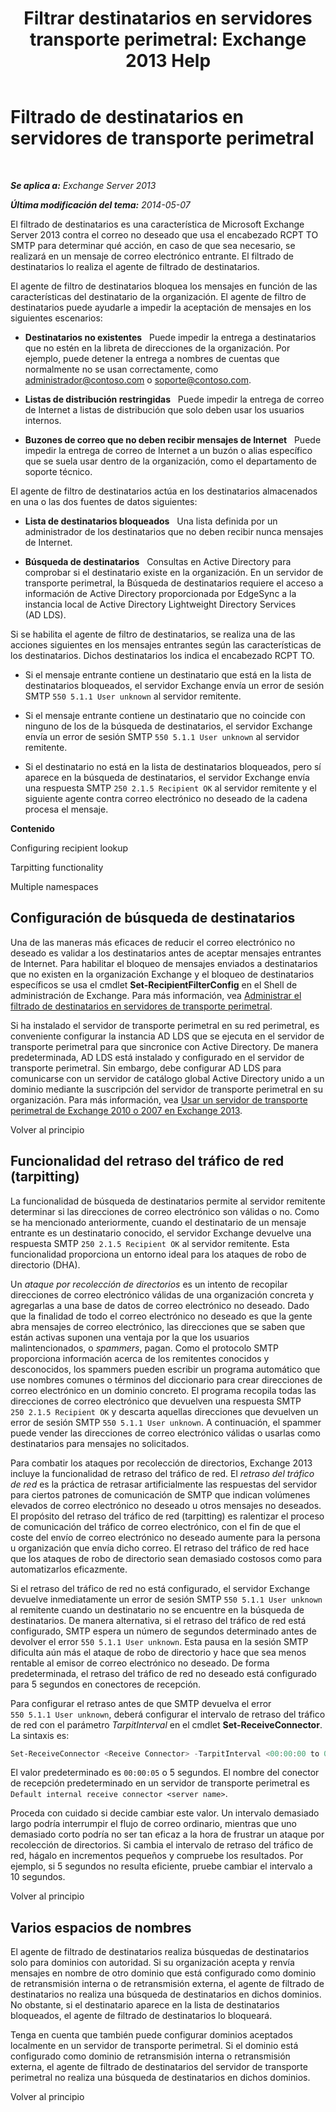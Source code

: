 ﻿---
title: 'Filtrar destinatarios en servidores transporte perimetral: Exchange 2013 Help'
TOCTitle: Filtrado de destinatarios en servidores de transporte perimetral
ms:assetid: 994eefd9-3903-41e6-a882-1e333d6d2d18
ms:mtpsurl: https://technet.microsoft.com/es-es/library/Bb123891(v=EXCHG.150)
ms:contentKeyID: 49895798
ms.date: 05/22/2018
mtps_version: v=EXCHG.150
ms.translationtype: MT
---

# Filtrado de destinatarios en servidores de transporte perimetral

 

_**Se aplica a:** Exchange Server 2013_

_**Última modificación del tema:** 2014-05-07_

El filtrado de destinatarios es una característica de Microsoft Exchange Server 2013 contra el correo no deseado que usa el encabezado RCPT TO SMTP para determinar qué acción, en caso de que sea necesario, se realizará en un mensaje de correo electrónico entrante. El filtrado de destinatarios lo realiza el agente de filtrado de destinatarios.

El agente de filtro de destinatarios bloquea los mensajes en función de las características del destinatario de la organización. El agente de filtro de destinatarios puede ayudarle a impedir la aceptación de mensajes en los siguientes escenarios:

  - **Destinatarios no existentes**   Puede impedir la entrega a destinatarios que no estén en la libreta de direcciones de la organización. Por ejemplo, puede detener la entrega a nombres de cuentas que normalmente no se usan correctamente, como administrador@contoso.com o soporte@contoso.com.

  - **Listas de distribución restringidas**   Puede impedir la entrega de correo de Internet a listas de distribución que solo deben usar los usuarios internos.

  - **Buzones de correo que no deben recibir mensajes de Internet**   Puede impedir la entrega de correo de Internet a un buzón o alias específico que se suela usar dentro de la organización, como el departamento de soporte técnico.

El agente de filtro de destinatarios actúa en los destinatarios almacenados en una o las dos fuentes de datos siguientes:

  - **Lista de destinatarios bloqueados**   Una lista definida por un administrador de los destinatarios que no deben recibir nunca mensajes de Internet.

  - **Búsqueda de destinatarios**   Consultas en Active Directory para comprobar si el destinatario existe en la organización. En un servidor de transporte perimetral, la Búsqueda de destinatarios requiere el acceso a información de Active Directory proporcionada por EdgeSync a la instancia local de Active Directory Lightweight Directory Services (AD LDS).

Si se habilita el agente de filtro de destinatarios, se realiza una de las acciones siguientes en los mensajes entrantes según las características de los destinatarios. Dichos destinatarios los indica el encabezado RCPT TO.

  - Si el mensaje entrante contiene un destinatario que está en la lista de destinatarios bloqueados, el servidor Exchange envía un error de sesión SMTP `550 5.1.1 User unknown` al servidor remitente.

  - Si el mensaje entrante contiene un destinatario que no coincide con ninguno de los de la búsqueda de destinatarios, el servidor Exchange envía un error de sesión SMTP `550 5.1.1 User unknown` al servidor remitente.

  - Si el destinatario no está en la lista de destinatarios bloqueados, pero sí aparece en la búsqueda de destinatarios, el servidor Exchange envía una respuesta SMTP `250 2.1.5 Recipient OK` al servidor remitente y el siguiente agente contra correo electrónico no deseado de la cadena procesa el mensaje.

**Contenido**

Configuring recipient lookup

Tarpitting functionality

Multiple namespaces

## Configuración de búsqueda de destinatarios

Una de las maneras más eficaces de reducir el correo electrónico no deseado es validar a los destinatarios antes de aceptar mensajes entrantes de Internet. Para habilitar el bloqueo de mensajes enviados a destinatarios que no existen en la organización Exchange y el bloqueo de destinatarios específicos se usa el cmdlet **Set-RecipientFilterConfig** en el Shell de administración de Exchange. Para más información, vea [Administrar el filtrado de destinatarios en servidores de transporte perimetral](manage-recipient-filtering-on-edge-transport-servers-exchange-2013-help.md).

Si ha instalado el servidor de transporte perimetral en su red perimetral, es conveniente configurar la instancia AD LDS que se ejecuta en el servidor de transporte perimetral para que sincronice con Active Directory. De manera predeterminada, AD LDS está instalado y configurado en el servidor de transporte perimetral. Sin embargo, debe configurar AD LDS para comunicarse con un servidor de catálogo global Active Directory unido a un dominio mediante la suscripción del servidor de transporte perimetral en su organización. Para más información, vea [Usar un servidor de transporte perimetral de Exchange 2010 o 2007 en Exchange 2013](use-an-exchange-2010-or-2007-edge-transport-server-in-exchange-2013-exchange-2013-help.md).

Volver al principio

## Funcionalidad del retraso del tráfico de red (tarpitting)

La funcionalidad de búsqueda de destinatarios permite al servidor remitente determinar si las direcciones de correo electrónico son válidas o no. Como se ha mencionado anteriormente, cuando el destinatario de un mensaje entrante es un destinatario conocido, el servidor Exchange devuelve una respuesta SMTP `250 2.1.5 Recipient OK` al servidor remitente. Esta funcionalidad proporciona un entorno ideal para los ataques de robo de directorio (DHA).

Un *ataque por recolección de directorios* es un intento de recopilar direcciones de correo electrónico válidas de una organización concreta y agregarlas a una base de datos de correo electrónico no deseado. Dado que la finalidad de todo el correo electrónico no deseado es que la gente abra mensajes de correo electrónico, las direcciones que se saben que están activas suponen una ventaja por la que los usuarios malintencionados, o *spammers*, pagan. Como el protocolo SMTP proporciona información acerca de los remitentes conocidos y desconocidos, los spammers pueden escribir un programa automático que use nombres comunes o términos del diccionario para crear direcciones de correo electrónico en un dominio concreto. El programa recopila todas las direcciones de correo electrónico que devuelven una respuesta SMTP `250 2.1.5 Recipient OK` y descarta aquellas direcciones que devuelven un error de sesión SMTP `550 5.1.1 User unknown`. A continuación, el spammer puede vender las direcciones de correo electrónico válidas o usarlas como destinatarios para mensajes no solicitados.

Para combatir los ataques por recolección de directorios, Exchange 2013 incluye la funcionalidad de retraso del tráfico de red. El *retraso del tráfico de red* es la práctica de retrasar artificialmente las respuestas del servidor para ciertos patrones de comunicación de SMTP que indican volúmenes elevados de correo electrónico no deseado u otros mensajes no deseados. El propósito del retraso del tráfico de red (tarpitting) es ralentizar el proceso de comunicación del tráfico de correo electrónico, con el fin de que el coste del envío de correo electrónico no deseado aumente para la persona u organización que envía dicho correo. El retraso del tráfico de red hace que los ataques de robo de directorio sean demasiado costosos como para automatizarlos eficazmente.

Si el retraso del tráfico de red no está configurado, el servidor Exchange devuelve inmediatamente un error de sesión SMTP `550 5.1.1 User unknown` al remitente cuando un destinatario no se encuentre en la búsqueda de destinatarios. De manera alternativa, si el retraso del tráfico de red está configurado, SMTP espera un número de segundos determinado antes de devolver el error `550 5.1.1 User unknown`. Esta pausa en la sesión SMTP dificulta aún más el ataque de robo de directorio y hace que sea menos rentable al emisor de correo electrónico no deseado. De forma predeterminada, el retraso del tráfico de red no deseado está configurado para 5 segundos en conectores de recepción.

Para configurar el retraso antes de que SMTP devuelva el error `550 5.1.1 User unknown`, deberá configurar el intervalo de retraso del tráfico de red con el parámetro *TarpitInterval* en el cmdlet **Set-ReceiveConnector**. La sintaxis es:

```powershell
Set-ReceiveConnector <Receive Connector> -TarpitInterval <00:00:00 to 00:10:00>
```

El valor predeterminado es `00:00:05` o 5 segundos. El nombre del conector de recepción predeterminado en un servidor de transporte perimetral es `Default internal receive connector <server name>`.

Proceda con cuidado si decide cambiar este valor. Un intervalo demasiado largo podría interrumpir el flujo de correo ordinario, mientras que uno demasiado corto podría no ser tan eficaz a la hora de frustrar un ataque por recolección de directorios. Si cambia el intervalo de retraso del tráfico de red, hágalo en incrementos pequeños y compruebe los resultados. Por ejemplo, si 5 segundos no resulta eficiente, pruebe cambiar el intervalo a 10 segundos.

Volver al principio

## Varios espacios de nombres

El agente de filtrado de destinatarios realiza búsquedas de destinatarios solo para dominios con autoridad. Si su organización acepta y renvía mensajes en nombre de otro dominio que está configurado como dominio de retransmisión interna o de retransmisión externa, el agente de filtrado de destinatarios no realiza una búsqueda de destinatarios en dichos dominios. No obstante, si el destinatario aparece en la lista de destinatarios bloqueados, el agente de filtrado de destinatarios lo bloqueará.

Tenga en cuenta que también puede configurar dominios aceptados localmente en un servidor de transporte perimetral. Si el dominio está configurado como dominio de retransmisión interna o retransmisión externa, el agente de filtrado de destinatarios del servidor de transporte perimetral no realiza una búsqueda de destinatarios en dichos dominios.

Volver al principio

